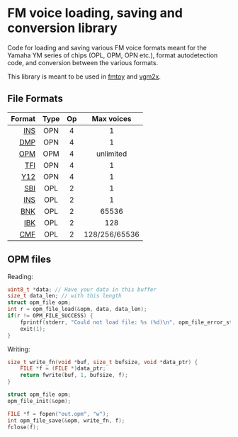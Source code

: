 FM voice loading, saving and conversion library
===============================================

Code for loading and saving various FM voice formats meant for the Yamaha YM series of chips (OPL, OPM, OPN etc.), format autodetection code, and conversion between the various formats.

This library is meant to be used in [fmtoy](https://github.com/vampirefrog/fmtoy) and [vgm2x](https://github.com/vampirefrog/vgm2x).

File Formats
------------

| Format | Type | Op | Max voices |
|-------:|:----:|:--:|:----------:|
| [INS](https://vgmrips.net/wiki/INS_File_Format) | OPN | 4 | 1 |
| [DMP](https://vgmrips.net/wiki/DMP_File_Format) | OPN | 4 | 1 |
| [OPM](https://vgmrips.net/wiki/OPM_File_Format) | OPM | 4 | unlimited |
| [TFI](https://vgmrips.net/wiki/TFI_File_Format) | OPN | 4 | 1 |
| [Y12](https://vgmrips.net/wiki/Y12_File_Format) | OPN | 4 | 1 |
| [SBI](https://vgmrips.net/wiki/SBI_File_Format) | OPL | 2 | 1 |
| [INS](https://moddingwiki.shikadi.net/wiki/AdLib_Instrument_Format) | OPL | 2 | 1 |
| [BNK](https://moddingwiki.shikadi.net/wiki/AdLib_Instrument_Bank_Format) | OPL | 2 | 65536 |
| [IBK](https://moddingwiki.shikadi.net/wiki/IBK_Format) | OPL | 2 | 128 |
| [CMF](https://moddingwiki.shikadi.net/wiki/CMF_Format) | OPL | 2 | 128/256/65536 |

OPM files
---------

Reading:

```C
uint8_t *data; // Have your data in this buffer
size_t data_len; // with this length
struct opm_file opm;
int r = opm_file_load(&opm, data, data_len);
if(r != OPM_FILE_SUCCESS) {
	fprintf(stderr, "Could not load file: %s (%d)\n", opm_file_error_string(r), r);
	exit(1);
}
```

Writing:
```C
size_t write_fn(void *buf, size_t bufsize, void *data_ptr) {
	FILE *f = (FILE *)data_ptr;
	return fwrite(buf, 1, bufsize, f);
}

struct opm_file opm;
opm_file_init(&opm);

FILE *f = fopen("out.opm", "w");
int opm_file_save(&opm, write_fn, f);
fclose(f);
```
